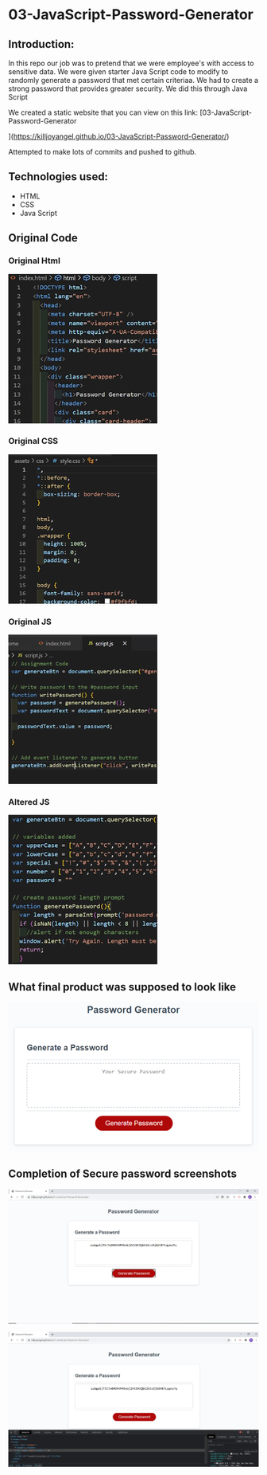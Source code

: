 # 03-JavaScript-Password-Generator

## Introduction:
In this repo our job was to pretend that we were employee's with access to sensitive data. We were given starter Java Script code to modify to randomly generate a password that met certain criteriaa. We had to create a strong password that provides greater security. We did this through Java Script

We created a static website that you can view on this link: [03-JavaScript-Password-Generator

](https://killjoyangel.github.io/03-JavaScript-Password-Generator/)

Attempted to make lots of commits and pushed to github. 

## Technologies used:
* HTML
* CSS
* Java Script

## Original Code

### Original Html
![Original HTML](assets\images\htmlthumb.jpg)

### Original CSS
![Original CSS](assets\images\CSSthumb.jpg)

### Original JS
![Original JS](assets\images\JSthumb2.jpg)

### Altered JS
![Altered JS](assets\images\JSthumb.jpg)


## What final product was supposed to look like
![original example](assets\images\03-javascript-homework-demo.png)


## Completion of Secure password screenshots
![screenshot](assets\images\passwordscreenshot.JPG)

![screenshot](assets\images\passwordscreenshot1.JPG)
